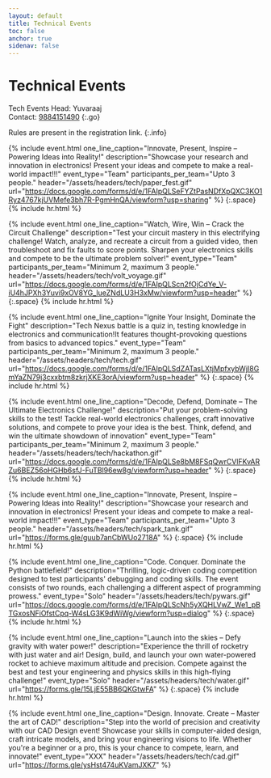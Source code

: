 ```yaml
---
layout: default
title: Technical Events
toc: false
anchor: true
sidenav: false
---
```


# Technical Events

<!--

- You find the `event name` for each include done by looking at the `header` tag.
- Yet for ease, a comment  has been placed.

-->

Tech Events Head: Yuvaraaj
<br>
Contact: <a href="tel:9884151490">9884151490</a>
{:.go}

Rules are present in the registration link.
{:.info}

<!-- paper fest -->
{%
    include event.html
    one_line_caption="Innovate, Present, Inspire – Powering Ideas into Reality!"
    description="Showcase your research and innovation in electronics! Present your  ideas  and compete to make a real-world impact!!!"
    event_type="Team"
    participants_per_team="Upto 3 people."
    header="/assets/headers/tech/paper_fest.gif"
    url="https://docs.google.com/forms/d/e/1FAIpQLSeFYZtPasNDfXpQXC3KO1Ryz4767kjUVMefe3bh7R-PgmHnQA/viewform?usp=sharing"
%}
{:.space}
{% include hr.html %}

<!-- volt voyage -->
{%
    include event.html
    one_line_caption="Watch, Wire, Win – Crack the Circuit Challenge"
    description="Test your circuit mastery in this electrifying challenge! Watch, analyze, and recreate a circuit from a guided video, then troubleshoot and fix faults to score points. Sharpen your electronics skills and compete to be the ultimate problem solver!"
    event_type="Team"
    participants_per_team="Minimum 2, maximum 3 people."
    header="/assets/headers/tech/volt_voyage.gif"
    url="https://docs.google.com/forms/d/e/1FAIpQLScn2fOjCdYe_V-iU4hJPXh3Yuvi9xOV8YG_lueZNdLU3H3xMw/viewform?usp=header"
%}
{:.space}
{% include hr.html %}

<!-- tech nexus / technical quiz -->
{%
    include event.html
    one_line_caption="Ignite Your Insight, Dominate the Fight"
    description="Tech Nexus battle is a quiz in, testing knowledge in electronics and communication!It features thought-provoking questions from basics to advanced topics."
    event_type="Team"
    participants_per_team="Minimum 2, maximum 3 people."
    header="/assets/headers/tech/tech.gif"
    url="https://docs.google.com/forms/d/e/1FAIpQLSdZATasLXtjMpfxybWjI8GmYaZN79j3cxxbtm8zkrjXKE3orA/viewform?usp=header"
%}
{:.space}
{% include hr.html %}

<!-- hackathon aka tecktrekon :moyai: -->
{%
    include event.html
    one_line_caption="Decode, Defend, Dominate – The Ultimate Electronics Challenge!"
    description="Put your problem-solving skills to the test! Tackle real-world electronics challenges, craft innovative solutions, and compete to prove your idea is the best. Think, defend, and win the ultimate showdown of innovation"
    event_type="Team"
    participants_per_team="Minimum 2, maximum 3 people."
    header="/assets/headers/tech/hackathon.gif"
    url="https://docs.google.com/forms/d/e/1FAIpQLSe8bM8FSqQwrCVlFKvARZu6BEZ56oHGHb6sfJ-FuTBl96ew8g/viewform?usp=header"
%}
{:.space}
{% include hr.html %}

<!-- spark tank -->
{%
    include event.html
    one_line_caption="Innovate, Present, Inspire – Powering Ideas into Reality!"
    description="Showcase your research and innovation in electronics! Present your ideas and compete to make a real-world impact!!!"
    event_type="Team"
    participants_per_team="Upto 3 people."
    header="/assets/headers/tech/spark_tank.gif"
    url="https://forms.gle/guub7anCbWUo2718A"
%}
{:.space}
{% include hr.html %}

<!-- pywars -->
{%
    include event.html
    one_line_caption="Code. Conquer. Dominate the Python battlefield!"
    description="Thrilling, logic-driven coding competition designed to test participants' debugging and coding skills. The event consists of two rounds, each challenging a different aspect of programming prowess."
    event_type="Solo"
    header="/assets/headers/tech/pywars.gif"
    url="https://docs.google.com/forms/d/e/1FAIpQLScNh5yXQHLVwZ_We1_pBTGxosNFiOfstCpq-W4sLG3K9dWiWg/viewform?usp=dialog"
%}
{:.space}
{% include hr.html %}

<!-- MECHANICAL DEPT. -->
<!-- water rocket -->
{%
    include event.html
    one_line_caption="Launch into the skies – Defy gravity with water power!"
    description="Experience the thrill of rocketry with just water and air! Design, build, and launch your own water-powered rocket to achieve maximum altitude and precision. Compete against the best and test your engineering and physics skills in this high-flying challenge!"
    event_type="Solo"
    header="/assets/headers/tech/water.gif"
    url="https://forms.gle/15LjE55BB6QKGtwFA"
%}
{:.space}
{% include hr.html %}

<!-- cad designing -->
{%
    include event.html
    one_line_caption="Design. Innovate. Create – Master the art of CAD!"
    description="Step into the world of precision and creativity with our CAD Design event! Showcase your skills in computer-aided design, craft intricate models, and bring your engineering visions to life. Whether you're a beginner or a pro, this is your chance to compete, learn, and innovate!"
    event_type="XXX"
    header="/assets/headers/tech/cad.gif"
    url="https://forms.gle/ysHst474uKVamJXK7"
%}
